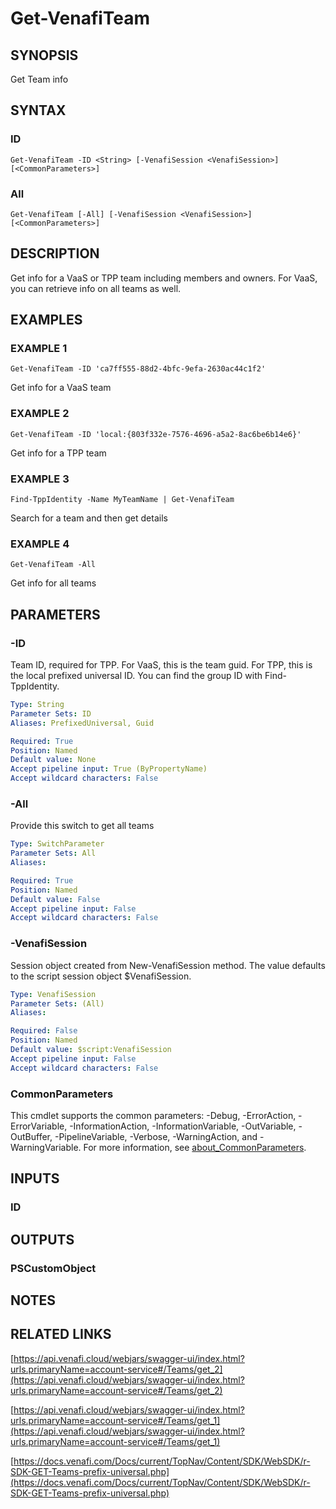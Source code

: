 # Get-VenafiTeam

## SYNOPSIS
Get Team info

## SYNTAX

### ID
```
Get-VenafiTeam -ID <String> [-VenafiSession <VenafiSession>] [<CommonParameters>]
```

### All
```
Get-VenafiTeam [-All] [-VenafiSession <VenafiSession>] [<CommonParameters>]
```

## DESCRIPTION
Get info for a VaaS or TPP team including members and owners.
For VaaS, you can retrieve info on all teams as well.

## EXAMPLES

### EXAMPLE 1
```
Get-VenafiTeam -ID 'ca7ff555-88d2-4bfc-9efa-2630ac44c1f2'
```

Get info for a VaaS team

### EXAMPLE 2
```
Get-VenafiTeam -ID 'local:{803f332e-7576-4696-a5a2-8ac6be6b14e6}'
```

Get info for a TPP team

### EXAMPLE 3
```
Find-TppIdentity -Name MyTeamName | Get-VenafiTeam
```

Search for a team and then get details

### EXAMPLE 4
```
Get-VenafiTeam -All
```

Get info for all teams

## PARAMETERS

### -ID
Team ID, required for TPP.
For VaaS, this is the team guid.
For TPP, this is the local prefixed universal ID. 
You can find the group ID with Find-TppIdentity.

```yaml
Type: String
Parameter Sets: ID
Aliases: PrefixedUniversal, Guid

Required: True
Position: Named
Default value: None
Accept pipeline input: True (ByPropertyName)
Accept wildcard characters: False
```

### -All
Provide this switch to get all teams

```yaml
Type: SwitchParameter
Parameter Sets: All
Aliases:

Required: True
Position: Named
Default value: False
Accept pipeline input: False
Accept wildcard characters: False
```

### -VenafiSession
Session object created from New-VenafiSession method. 
The value defaults to the script session object $VenafiSession.

```yaml
Type: VenafiSession
Parameter Sets: (All)
Aliases:

Required: False
Position: Named
Default value: $script:VenafiSession
Accept pipeline input: False
Accept wildcard characters: False
```

### CommonParameters
This cmdlet supports the common parameters: -Debug, -ErrorAction, -ErrorVariable, -InformationAction, -InformationVariable, -OutVariable, -OutBuffer, -PipelineVariable, -Verbose, -WarningAction, and -WarningVariable. For more information, see [about_CommonParameters](http://go.microsoft.com/fwlink/?LinkID=113216).

## INPUTS

### ID
## OUTPUTS

### PSCustomObject
## NOTES

## RELATED LINKS

[https://api.venafi.cloud/webjars/swagger-ui/index.html?urls.primaryName=account-service#/Teams/get_2](https://api.venafi.cloud/webjars/swagger-ui/index.html?urls.primaryName=account-service#/Teams/get_2)

[https://api.venafi.cloud/webjars/swagger-ui/index.html?urls.primaryName=account-service#/Teams/get_1](https://api.venafi.cloud/webjars/swagger-ui/index.html?urls.primaryName=account-service#/Teams/get_1)

[https://docs.venafi.com/Docs/current/TopNav/Content/SDK/WebSDK/r-SDK-GET-Teams-prefix-universal.php](https://docs.venafi.com/Docs/current/TopNav/Content/SDK/WebSDK/r-SDK-GET-Teams-prefix-universal.php)

